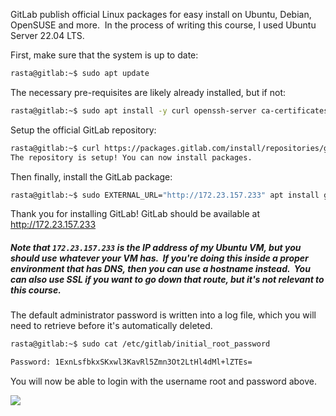 GitLab publish official Linux packages for easy install on Ubuntu, Debian, OpenSUSE and more.  In the process of writing this course, I used Ubuntu Server 22.04 LTS.

First, make sure that the system is up to date:
```bash
rasta@gitlab:~$ sudo apt update
```

The necessary pre-requisites are likely already installed, but if not:
```bash
rasta@gitlab:~$ sudo apt install -y curl openssh-server ca-certificates tzdata perl
```

Setup the official GitLab repository:
```bash
rasta@gitlab:~$ curl https://packages.gitlab.com/install/repositories/gitlab/gitlab-ee/script.deb.sh | sudo bash
The repository is setup! You can now install packages.
```

Then finally, install the GitLab package:
```bash
rasta@gitlab:~$ sudo EXTERNAL_URL="http://172.23.157.233" apt install gitlab-ee
```

Thank you for installing GitLab!
GitLab should be available at http://172.23.157.233

##### Note that `172.23.157.233` is the IP address of my Ubuntu VM, but you should use whatever your VM has.  If you're doing this inside a proper environment that has DNS, then you can use a hostname instead.  You can also use SSL if you want to go down that route, but it's not relevant to this course.

The default administrator password is written into a log file, which you will need to retrieve before it's automatically deleted.
```bash
rasta@gitlab:~$ sudo cat /etc/gitlab/initial_root_password

Password: 1ExnLsfbkxSKxwl3KavRl5Zmn3Ot2LtHl4dMl+lZTEs=
```

You will now be able to login with the username root and password above.  

![](https://files.cdn.thinkific.com/file_uploads/584845/images/5e2/4c2/5ee/login.png)